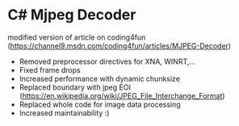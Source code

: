 # C# Mjpeg Decoder
modified version of article on coding4fun (https://channel9.msdn.com/coding4fun/articles/MJPEG-Decoder)
 
 * Removed preprocessor directives for XNA, WINRT,...
 * Fixed frame drops 
 * Increased performance with dynamic chunksize
 * Replaced boundary with jpeg EOI (https://en.wikipedia.org/wiki/JPEG_File_Interchange_Format)
 * Replaced whole code for image data processing
 * Increased maintainability :)
 
 
